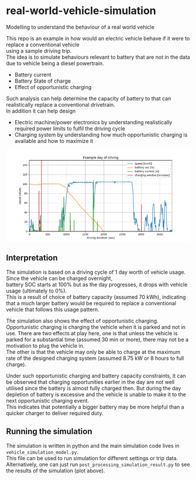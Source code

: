 # real-world-vehicle-simulation
Modelling to understand the behaviour of a real world vehicle

This repo is an example in how would an electric vehicle behave if it were to replace a conventional vehicle  
using a sample driving trip.  
The idea is to simulate behaviours relevant to battery that are not in the data due to vehicle being a diesel powertrain. 
* Battery current
* Battery State of charge
* Effect of opportunistic charging

Such analysis can help determine the capacity of battery to that can realistically replace a conventional drivetrain.  
In addition it can help design 
* Electric machine/power electronics by understanding realistically required power limits to fulfil the driving cycle
* Charging system by understanding how much opportunistic charging is available and how to maximize it


![sim_result](./simulation_output.png)

## Interpretation
The simulation is based on a driving cycle of 1 day worth of vehicle usage. Since the vehicle can be charged overnight,  
battery SOC starts at 100% but as the day progresses, it drops with vehicle usage (ultimately to 0%).  
This is a result of choice of battery capacity (assumed 70 kWh), indicating that a much larger battery would be required to
replace a conventional vehicle that follows this usage pattern.

The simulation also shows the effect of opportunistic charging.
Opportunistic charging is charging the vehicle when it is parked and not in use. There are two effects at play here,
one is that unless the vehicle is parked for a substantial time (assumed 30 min or more), there may not be a motivation to plug the vehicle in.  
The other is that the vehicle may only be able to charge at the maximum rate of the designed charging system (assumed 8.75 kW or 8 hours to full charge).

Under such opportunistic charging and battery capacity constraints, it can be observed that charging opportunities earlier in the day
are not well utilised since the battery is almost fully charged then. But during the day depletion of battery is excessive and the
vehicle is unable to make it to the next opportunistic charging event.  
This indicates that potentially a bigger battery may be more helpful than a quicker charger to deliver required duty.


## Running the simulation
The simulation is written in python and the main simulation code lives in `vehicle_simulation_model.py`.  
This file can be used to run simulation for different settings or trip data.  
Alternatively, one can just run `post_processing_simulation_result.py` to see the results of the simulation (plot above).


